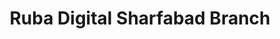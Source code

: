 ---
title: "Ruba Digital Sharfabad Branch"
url: /karachi/ruba-digital-sharfabad-branch/
shop: electronics
---